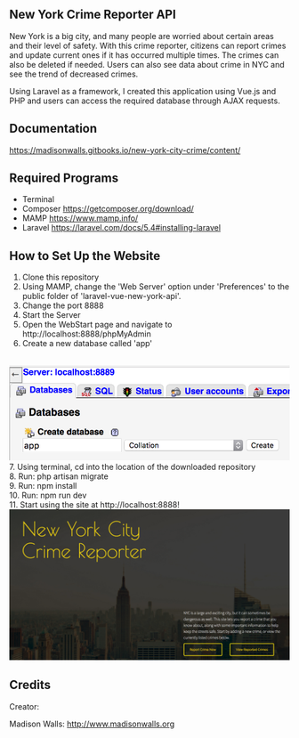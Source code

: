 ## New York Crime Reporter API

New York is a big city, and many people are worried about certain areas and their level of safety. With this crime reporter, citizens can report crimes and update current ones if it has occurred multiple times. The crimes can also be deleted if needed. Users can also see data about crime in NYC and see the trend of decreased crimes.

Using Laravel as a framework, I created this application using Vue.js and PHP and users can access the required database through AJAX requests.

## Documentation

https://madisonwalls.gitbooks.io/new-york-city-crime/content/

## Required Programs


- Terminal
- Composer https://getcomposer.org/download/
- MAMP https://www.mamp.info/
- Laravel https://laravel.com/docs/5.4#installing-laravel

## How to Set Up the Website

1. Clone this repository
2. Using MAMP, change the 'Web Server' option under 'Preferences' to the public folder of 'laravel-vue-new-york-api'.
3. Change the port 8888
4. Start the Server
5. Open the WebStart page and navigate to http://localhost:8888/phpMyAdmin
6. Create a new database called 'app'
</br>
<img src="/public/img/database.png">
</br>
7. Using terminal, cd into the location of the downloaded repository </br>
8. Run: php artisan migrate </br>
9. Run: npm install </br>
10. Run: npm run dev </br>
11. Start using the site at http://localhost:8888! </br>

<img src="/public/img/homepage.png">

## Credits

Creator:

 Madison Walls:
 http://www.madisonwalls.org
